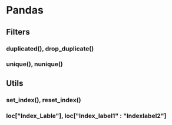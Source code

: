 # Pandas

## Filters
### duplicated(), drop_duplicate()
### unique(), nunique()

## Utils
### set_index(), reset_index()
### loc["Index_Lable"], loc["Index_label1" : "Indexlabel2"]
